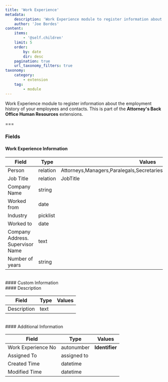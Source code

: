 ```yaml
---
title: 'Work Experience'
metadata:
    description: 'Work Experience module to register information about the employment history of your employees and contacts.This is part of the Attorneys Back Office Human Resources extensions.'
    author: 'Joe Bordes'
content:
    items:
        - '@self.children'
    limit: 5
    order:
        by: date
        dir: desc
    pagination: true
    url_taxonomy_filters: true
taxonomy:
    category:
        - extension
    tag:
        - module
---
```


Work Experience module to register information about the employment history of your employees and contacts.
This is part of the **Attorney's Back Office Human Resources** extensions.

===

### Fields

#### Work Experience Information

<table class="table table-striped">
<thead>
<tr class="header">
<th>Field</th>
<th>Type</th>
<th>Values</th>
</tr>
</thead>
<tbody>
<tr>
<td>Person</td>
<td>relation</td>
<td>Attorneys,Managers,Paralegals,Secretaries,SupportPersonnel,Procurador</td>
</tr>
<tr>
<td>Job Title</td>
<td>relation</td>
<td>JobTitle</td>
</tr>
<tr>
<td>Company Name</td>
<td>string</td>
<td></td>
</tr>
<tr>
<td>Worked from</td>
<td>date</td>
<td></td>
</tr>
<tr>
<td>Industry</td>
<td>picklist</td>
<td></td>
</tr>
<tr>
<td>Worked to</td>
<td>date</td>
<td></td>
</tr>
<tr>
<td>Company Address. Supervisor Name</td>
<td>text</td>
<td></td>
</tr>
<tr>
<td>Number of years</td>
<td>string</td>
<td></td>
</tr>
</tbody>
</table>
<br>
#### Custom Information
<br>
#### Description

<table class="table table-striped">
<thead>
<tr class="header">
<th>Field</th>
<th>Type</th>
<th>Values</th>
</tr>
</thead>
<tbody>
<tr>
<td>Description</td>
<td>text</td>
<td></td>
</tr>
</tbody>
</table>
<br>
#### Additional Information

<table class="table table-striped">
<thead>
<tr class="header">
<th>Field</th>
<th>Type</th>
<th>Values</th>
</tr>
</thead>
<tbody>
<tr>
<td>Work Experience No</td>
<td>autonumber</td>
<td><strong>Identifier</strong></td>
</tr>
<tr>
<td>Assigned To</td>
<td>assigned to</td>
<td></td>
</tr>
<tr>
<td>Created Time</td>
<td>datetime</td>
<td></td>
</tr>
<tr>
<td>Modified Time</td>
<td>datetime</td>
<td></td>
</tr>
</tbody>
</table>
